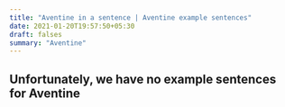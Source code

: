 ```yaml
---
title: "Aventine in a sentence | Aventine example sentences"
date: 2021-01-20T19:57:50+05:30
draft: falses
summary: "Aventine"
---
```

## Unfortunately, we have no example sentences for Aventine                 
